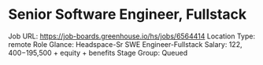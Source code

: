 # Senior Software Engineer, Fullstack

Job URL: https://job-boards.greenhouse.io/hs/jobs/6564414
Location Type: remote
Role Glance: Headspace-Sr SWE Engineer-Fullstack
Salary: $122,400-$195,500 + equity + benefits
Stage Group: Queued